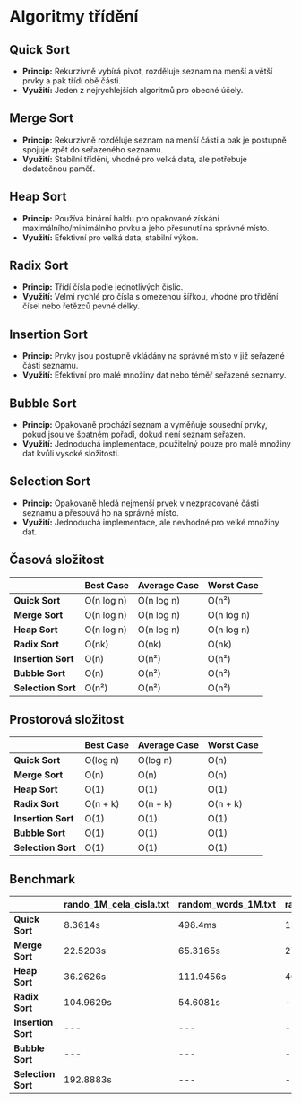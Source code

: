 # Algoritmy třídění

## Quick Sort

- **Princip:** Rekurzivně vybírá pivot, rozděluje seznam na menší a větší prvky a pak třídí obě části.
- **Využití:** Jeden z nejrychlejších algoritmů pro obecné účely.

## Merge Sort

- **Princip:** Rekurzivně rozděluje seznam na menší části a pak je postupně spojuje zpět do seřazeného seznamu.
- **Využití:** Stabilní třídění, vhodné pro velká data, ale potřebuje dodatečnou paměť.

## Heap Sort

- **Princip:** Používá binární haldu pro opakované získání maximálního/minimálního prvku a jeho přesunutí na správné místo.
- **Využití:** Efektivní pro velká data, stabilní výkon.

## Radix Sort

- **Princip:** Třídí čísla podle jednotlivých číslic.
- **Využití:** Velmi rychlé pro čísla s omezenou šířkou, vhodné pro třídění čísel nebo řetězců pevné délky.

## Insertion Sort

- **Princip:** Prvky jsou postupně vkládány na správné místo v již seřazené části seznamu.
- **Využití:** Efektivní pro malé množiny dat nebo téměř seřazené seznamy.

## Bubble Sort

- **Princip:** Opakovaně prochází seznam a vyměňuje sousední prvky, pokud jsou ve špatném pořadí, dokud není seznam seřazen.
- **Využití:** Jednoduchá implementace, použitelný pouze pro malé množiny dat kvůli vysoké složitosti.

## Selection Sort

- **Princip:** Opakovaně hledá nejmenší prvek v nezpracované části seznamu a přesouvá ho na správné místo.
- **Využití:** Jednoduchá implementace, ale nevhodné pro velké množiny dat.

## Časová složitost

|                    | Best Case  | Average Case | Worst Case |
|--------------------|------------|--------------|------------|
| **Quick Sort**     | O(n log n) | O(n log n)   | O(n²)      |
| **Merge Sort**     | O(n log n) | O(n log n)   | O(n log n) |
| **Heap Sort**      | O(n log n) | O(n log n)   | O(n log n) |
| **Radix Sort**     | O(nk)      | O(nk)        | O(nk)      |
| **Insertion Sort** | O(n)       | O(n²)        | O(n²)      |
| **Bubble Sort**    | O(n)       | O(n²)        | O(n²)      |
| **Selection Sort** | O(n²)      | O(n²)        | O(n²)      |

## Prostorová složitost

|                    | Best Case  | Average Case | Worst Case |
|--------------------|------------|--------------|------------|
| **Quick Sort**     | O(log n)   | O(log n)     | O(n)       |
| **Merge Sort**     | O(n)       | O(n)         | O(n)       |
| **Heap Sort**      | O(1)       | O(1)         | O(1)       |
| **Radix Sort**     | O(n + k)   | O(n + k)     | O(n + k)   |
| **Insertion Sort** | O(1)       | O(1)         | O(1)       |
| **Bubble Sort**    | O(1)       | O(1)         | O(1)       |
| **Selection Sort** | O(1)       | O(1)         | O(1)       |

## Benchmark

|                    | rando_1M_cela_cisla.txt | random_words_1M.txt | random_integers_10M.txt | random_10M_interval.txt | integers_0_to_4294967295.txt |
|--------------------|-------------------------|---------------------|-------------------------|-------------------------|------------------------------|
| **Quick Sort**     | 8.3614s                 | 498.4ms             | 123.8934s               | 38.3711s                | 115.6169s                    |
| **Merge Sort**     | 22.5203s                | 65.3165s            | 272.2594s               | 272.0538s               | 273.6784s                    |
| **Heap Sort**      | 36.2626s                | 111.9456s           | 466.3900s               | 471.7503s               | 470.2716s                    |
| **Radix Sort**     | 104.9629s               | 54.6081s            | ---                     | ---                     | ---                          |
| **Insertion Sort** | ---                     | ---                 | ---                     | ---                     | ---                          |
| **Bubble Sort**    | ---                     | ---                 | ---                     | ---                     | ---                          |
| **Selection Sort** | 192.8883s               | ---                 | ---                     | ---                     | ---                          |
